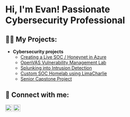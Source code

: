 <h1>Hi, I'm Evan! Passionate Cybersecurity Professional</h1>
<h2>👨‍💻 My Projects:</h2>

- <b>Cybersecurity projects</b>
  - [Creating a Live SOC / Honeynet in Azure](https://github.com/most-e/Azure-SOC)
  - [OpenVAS Vulnerability Management Lab](https://github.com/most-e/OpenVAS-vulmnglab)
  - [Splunking into Intrusion Detection](https://github.com/most-e/Splunking-Into-Intrusion-Detection)
  - [Custom SOC Homelab using LimaCharlie](https://github.com/most-e/CustomSOC)
  - [Senior Capstone Project](https://github.com/most-e/Capstone)

<h2> 🤳 Connect with me:</h2>

[<img align="left" alt="EvanMostowski | Website" width="22px" src="https://upload.wikimedia.org/wikipedia/commons/c/c4/Globe_icon.svg" />][website]
[<img align="left" alt="EvanMostowski | LinkedIn" width="22px" src="https://cdn.jsdelivr.net/npm/simple-icons@v3/icons/linkedin.svg" />][linkedin]

[Website]: https://evanmost.tech
[linkedin]: https://www.linkedin.com/in/evan-mostowski
